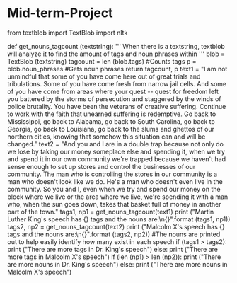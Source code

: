 # Mid-term-Project
from textblob import TextBlob
import nltk


def get_nouns_tagcount (textstring):
    ''' When there is a textstring, textblob will analyze it to find the amount of tags and noun phrases within '''
    blob = TextBlob (textstring)
    tagcount = len (blob.tags)
    #Counts tags
    p = blob.noun_phrases
    #Gets noun phrases
    return tagcount, p
text1 = "I am not unmindful that some of you have come here out of great trials and tribulations. Some of you have come fresh from narrow jail cells. And some of you have come from areas where your quest -- quest for freedom left you battered by the storms of persecution and staggered by the winds of police brutality. You have been the veterans of creative suffering. Continue to work with the faith that unearned suffering is redemptive. Go back to Mississippi, go back to Alabama, go back to South Carolina, go back to Georgia, go back to Louisiana, go back to the slums and ghettos of our northern cities, knowing that somehow this situation can and will be changed."
text2 = "And you and I are in a double trap because not only do we lose by taking our money someplace else and spending it, when we try and spend it in our own community we're trapped because we haven't had sense enough to set up stores and control the businesses of our community. The man who is controlling the stores in our community is a man who doesn't look like we do. He's a man who doesn't even live in the community. So you and I, even when we try and spend our money on the block where we live or the area where we live, we're spending it with a man who, when the sun goes down, takes that basket full of money in another part of the town."
tags1, np1 = get_nouns_tagcount(text1)
print ("Martin Luther King's speech has {} tags and the nouns are:\n{}".format (tags1, np1))
tags2, np2 = get_nouns_tagcount(text2)
print ("Malcolm X's speech has {} tags and the nouns are:\n{}".format (tags2, np2))
#The nouns are printed out to help easily identify how many exist in each speech
if (tags1 > tags2):
    print ("There are more tags in Dr. King's speech")
else:
    print ("There are more tags in Malcolm X's speech")
if (len (np1) > len (np2)):
    print ("There are more nouns in Dr. King's speech")
else:
    print ("There are more nouns in Malcolm X's speech")
